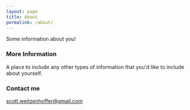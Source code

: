 ```yaml
---
layout: page
title: About
permalink: /about/
---
```


Some information about you!

### More Information

A place to include any other types of information that you'd like to include about yourself.

### Contact me

[scott.weitzenhoffer@gmail.com](mailto:scott.weitzenhoffer@gmail.com)
